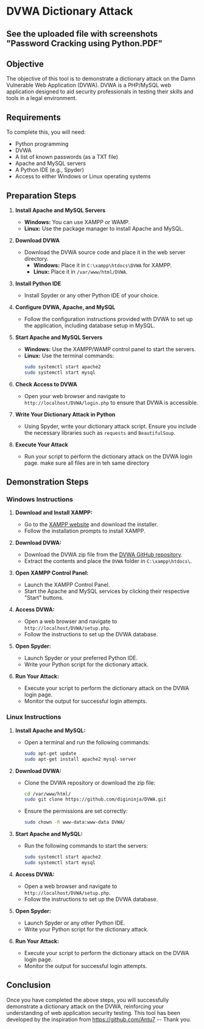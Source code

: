 # DVWA Dictionary Attack 
## See the uploaded file with screenshots "Password Cracking using Python.PDF"
## Objective

The objective of this tool is to demonstrate a dictionary attack on the Damn Vulnerable Web Application (DVWA). 
DVWA is a PHP/MySQL web application designed to aid security professionals in testing their skills and tools in a legal environment.

## Requirements

To complete this, you will need:

- Python programming
- DVWA
- A list of known passwords (as a TXT file)
- Apache and MySQL servers
- A Python IDE (e.g., Spyder)
- Access to either Windows or Linux operating systems

## Preparation Steps

1. **Install Apache and MySQL Servers**
   - **Windows:** You can use XAMPP or WAMP.
   - **Linux:** Use the package manager to install Apache and MySQL.

2. **Download DVWA**
   - Download the DVWA source code and place it in the web server directory.
     - **Windows:** Place it in `C:\xampp\htdocs\DVWA` for XAMPP.
     - **Linux:** Place it in `/var/www/html/DVWA`.

3. **Install Python IDE**
   - Install Spyder or any other Python IDE of your choice.

4. **Configure DVWA, Apache, and MySQL**
   - Follow the configuration instructions provided with DVWA to set up the application, including database setup in MySQL.

5. **Start Apache and MySQL Servers**
   - **Windows:** Use the XAMPP/WAMP control panel to start the servers.
   - **Linux:** Use the terminal commands:
     ```bash
     sudo systemctl start apache2
     sudo systemctl start mysql
     ```

6. **Check Access to DVWA**
   - Open your web browser and navigate to `http://localhost/DVWA/login.php` to ensure that DVWA is accessible.

7. **Write Your Dictionary Attack in Python**
   - Using Spyder, write your dictionary attack script. Ensure you include the necessary libraries such as `requests` and `BeautifulSoup`.

8. **Execute Your Attack**
   - Run your script to perform the dictionary attack on the DVWA login page. make sure all files are in teh same directory

## Demonstration Steps

### Windows Instructions

1. **Download and Install XAMPP:**
   - Go to the [XAMPP website](https://www.apachefriends.org/index.html) and download the installer.
   - Follow the installation prompts to install XAMPP.

2. **Download DVWA:**
   - Download the DVWA zip file from the [DVWA GitHub repository](https://github.com/digininja/DVWA).
   - Extract the contents and place the `DVWA` folder in `C:\xampp\htdocs\`.

3. **Open XAMPP Control Panel:**
   - Launch the XAMPP Control Panel.
   - Start the Apache and MySQL services by clicking their respective "Start" buttons.

4. **Access DVWA:**
   - Open a web browser and navigate to `http://localhost/DVWA/setup.php`.
   - Follow the instructions to set up the DVWA database.

5. **Open Spyder:**
   - Launch Spyder or your preferred Python IDE.
   - Write your Python script for the dictionary attack.

6. **Run Your Attack:**
   - Execute your script to perform the dictionary attack on the DVWA login page.
   - Monitor the output for successful login attempts.

### Linux Instructions

1. **Install Apache and MySQL:**
   - Open a terminal and run the following commands:
     ```bash
     sudo apt-get update
     sudo apt-get install apache2 mysql-server
     ```

2. **Download DVWA:**
   - Clone the DVWA repository or download the zip file:
     ```bash
     cd /var/www/html/
     sudo git clone https://github.com/digininja/DVWA.git
     ```
   - Ensure the permissions are set correctly:
     ```bash
     sudo chown -R www-data:www-data DVWA/
     ```

3. **Start Apache and MySQL:**
   - Run the following commands to start the servers:
     ```bash
     sudo systemctl start apache2
     sudo systemctl start mysql
     ```

4. **Access DVWA:**
   - Open a web browser and navigate to `http://localhost/DVWA/setup.php`.
   - Follow the instructions to set up the DVWA database.

5. **Open Spyder:**
   - Launch Spyder or any other Python IDE.
   - Write your Python script for the dictionary attack.

6. **Run Your Attack:**
   - Execute your script to perform the dictionary attack on the DVWA login page.
   - Monitor the output for successful login attempts.

## Conclusion

Once you have completed the above steps, you will successfully demonstrate a dictionary attack on the DVWA, reinforcing your understanding of web application security testing.
This tool has been developed by the inspiration from https://github.com/Antu7 -- Thank you. 
